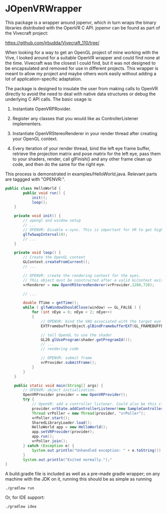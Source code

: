 JOpenVRWrapper
==============

This package is a wrapper around jopenvr, which in turn wraps the binary 
libraries distributed with the OpenVR C API. jopenvr can be found as part 
of the Vivecraft project: 

https://github.com/jrbudda/Vivecraft_110/tree/

When looking for a way to get an OpenGL project of mine working with the Vive, 
I looked around for a suitable OpenVR wrapper and could find none at the time. 
Vivecraft was the closest I could find, but it was not designed to be 
encapsulated and removed for use in different projects. This wrapper 
is meant to allow my project and maybe others work easily without adding 
a lot of application-specific adaptation.

The package is designed to insulate the user from making calls to OpenVR
directly to avoid the need to deal with native data structures or debug the
underlying C API calls. The basic usage is:

1. Instantiate OpenVRPRovider.

2. Register any classes that you would like as ControllerListener implementers.

3. Instantiate OpenVRStereoRenderer in your render thread after creating your
   OpenGL context.

4. Every iteration of your render thread, bind the left eye frame buffer,
  retrieve the projection matrix and pose matrix for the left eye, pass them to
  your shaders, render, call glFinish() and any other frame clean up code, and
  then do the same for the right eye.

This process is demonstrated in examples/HelloWorld.java. Relevant parts are
taggged with "OPENVR:".

```Java
public class HelloWorld {
        public void run() {
            init();
            loop();
    }

    private void init() {
        // opengl and window setup
        // ...
        // OPENVR: Disable v-sync. This is important for VR to get high frame rates.
        glfwSwapInterval(0);
        // ...
    }

    private void loop() {
        // Create the OpenGL context
        GLContext.createFromCurrent();
        // ...

        // OPENVR: create the rendering context for the eyes.
        // This object must be constructed after a valid GLContext exists.
        vrRenderer = new OpenVRStereoRenderer(vrProvider,1280,720);

        // ...

        double fTime = getTime();
        while ( glfwWindowShouldClose(window) == GL_FALSE ) {
            for (int nEye = 0; nEye < 2; nEye++)
            {
                // OPENVR: bind the VAO associated with the target eye
                EXTFramebufferObject.glBindFramebufferEXT(GL_FRAMEBUFFER_EXT,vrRenderer.getTextureHandleForEyeFramebuffer(nEye));

                // tell OpenGL to use the shader
                GL20.glUseProgram(shader.getProgramId());
                // ...
                // rendering code

                // OPENVR: submit frame
                vrProvider.submitFrame();
            }
        }
    }

    public static void main(String[] args) {
        // OPENVR: object initialization.
        OpenVRProvider provider = new OpenVRProvider();
        try {
            // OpenVR: add a controller listener. Could also be this class if we wanted.
            provider.vrState.addControllerListener(new SampleControllerListener());
            Thread vrPoller = new Thread(provider, "vrPoller");
            vrPoller.start();
            SharedLibraryLoader.load();
            HelloWorld app = new HelloWorld();
            app.setVRProvider(provider);
            app.run();
            vrPoller.join();
        } catch (Exception e) {
            System.out.println("Unhandled exception: " + e.toString());
        }
        System.out.println("Exited normally.");"
}
```

A build.gradle file is included as well as a pre-made gradle wrapper; on any
machine with the JDK on it, running this should be as simple as running

```
./gradlew run
```

Or, for IDE support:

```
./gradlew idea
```
